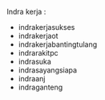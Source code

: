 Indra kerja :

  * indrakerjasukses
  * indrakerjaot
  * indrakerjabantingtulang
  * indrarakitpc
  * indrasuka
  * indrasayangsiapa
  * indraanj
  * indraganteng
